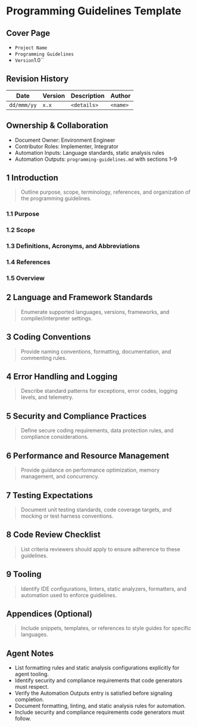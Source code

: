 # Programming Guidelines Template

## Cover Page

- ``Project Name``
- `Programming Guidelines`
- `Version`1.0``

## Revision History

| Date | Version | Description | Author |
| --- | --- | --- | --- |
| ``dd/mmm/yy``|``x.x``|`<details>`|`<name>` |

## Ownership & Collaboration

- Document Owner: Environment Engineer
- Contributor Roles: Implementer, Integrator
- Automation Inputs: Language standards, static analysis rules
- Automation Outputs: `programming-guidelines.md` with sections 1–9

## 1 Introduction

> Outline purpose, scope, terminology, references, and organization of the programming guidelines.

### 1.1 Purpose

### 1.2 Scope

### 1.3 Definitions, Acronyms, and Abbreviations

### 1.4 References

### 1.5 Overview

## 2 Language and Framework Standards

> Enumerate supported languages, versions, frameworks, and compiler/interpreter settings.

## 3 Coding Conventions

> Provide naming conventions, formatting, documentation, and commenting rules.

## 4 Error Handling and Logging

> Describe standard patterns for exceptions, error codes, logging levels, and telemetry.

## 5 Security and Compliance Practices

> Define secure coding requirements, data protection rules, and compliance considerations.

## 6 Performance and Resource Management

> Provide guidance on performance optimization, memory management, and concurrency.

## 7 Testing Expectations

> Document unit testing standards, code coverage targets, and mocking or test harness conventions.

## 8 Code Review Checklist

> List criteria reviewers should apply to ensure adherence to these guidelines.

## 9 Tooling

> Identify IDE configurations, linters, static analyzers, formatters, and automation used to enforce guidelines.

## Appendices (Optional)

> Include snippets, templates, or references to style guides for specific languages.

## Agent Notes

- List formatting rules and static analysis configurations explicitly for agent tooling.
- Identify security and compliance requirements that code generators must respect.
- Verify the Automation Outputs entry is satisfied before signaling completion.
- Document formatting, linting, and static analysis rules for automation.
- Include security and compliance requirements code generators must follow.
